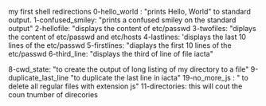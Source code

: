 my first shell redirections
 0-hello_world : "prints Hello, World" to standard output.
 1-confused_smiley: "prints a confused smiley on the standard output"
 2-hellofile: "displays the content of etc/passwd
 3-twofiles: "diplays the content of etc/passwd and etc/hosts
 4-lastlines: 'displays the last 10 lines of the etc/passwd
 5-firstlines: "diaplays the first 10 lines of the etc/passwd
 6-third_line: "displays the third of line of file iacta"

 8-cwd_state: "to create the output of long listing of my directory to a file"
 9-duplicate_last_line "to duplicate the last line in iacta"
 19-no_more_js : " to delete all regular files with extension js"
 11-directories: this will cout the coun tnumber of direcories